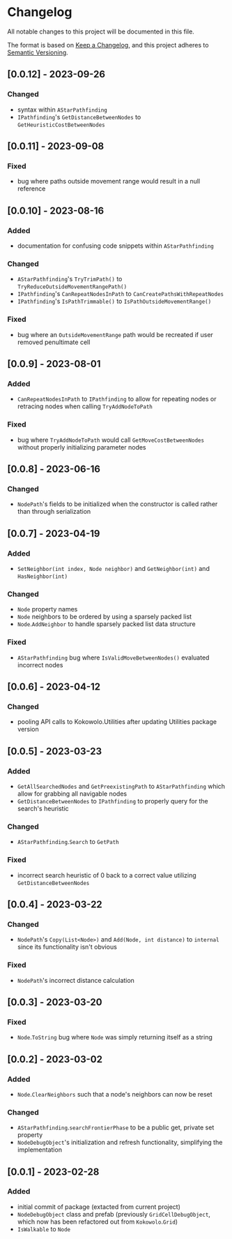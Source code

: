 # Changelog
All notable changes to this project will be documented in this file.

The format is based on [Keep a Changelog](https://keepachangelog.com/en/1.0.0/),
and this project adheres to [Semantic Versioning](https://semver.org/spec/v2.0.0.html).

## [0.0.12] - 2023-09-26
### Changed
* syntax within `AStarPathfinding`
* `IPathfinding`'s `GetDistanceBetweenNodes` to `GetHeuristicCostBetweenNodes`

## [0.0.11] - 2023-09-08
### Fixed
* bug where paths outside movement range would result in a null reference

## [0.0.10] - 2023-08-16
### Added
* documentation for confusing code snippets within `AStarPathfinding`
### Changed
* `AStarPathfinding`'s `TryTrimPath()` to `TryReduceOutsideMovementRangePath()`
* `IPathfinding`'s `CanRepeatNodesInPath` to `CanCreatePathsWithRepeatNodes`
* `IPathfinding`'s `IsPathTrimmable()` to `IsPathOutsideMovementRange()`
### Fixed
* bug where an `OutsideMovementRange` path would be recreated if user removed penultimate cell

## [0.0.9] - 2023-08-01
### Added
* `CanRepeatNodesInPath` to `IPathfinding` to allow for repeating nodes or retracing nodes when calling `TryAddNodeToPath`
### Fixed
* bug where `TryAddNodeToPath` would call `GetMoveCostBetweenNodes` without properly initializing parameter nodes

## [0.0.8] - 2023-06-16
### Changed
* `NodePath`'s fields to be initialized when the constructor is called rather than through serialization

## [0.0.7] - 2023-04-19
### Added
* `SetNeighbor(int index, Node neighbor)` and `GetNeighbor(int)` and `HasNeighbor(int)`
### Changed
* `Node` property names
* `Node` neighbors to be ordered by using a sparsely packed list
* `Node`.`AddNeighbor` to handle sparsely packed list data structure
### Fixed
* `AStarPathfinding` bug where `IsValidMoveBetweenNodes()` evaluated incorrect nodes

## [0.0.6] - 2023-04-12
### Changed
* pooling API calls to Kokowolo.Utilities after updating Utilities package version

## [0.0.5] - 2023-03-23
### Added
* `GetAllSearchedNodes` and `GetPreexistingPath` to `AStarPathfinding` which allow for grabbing all navigable nodes
* `GetDistanceBetweenNodes` to `IPathfinding` to properly query for the search's heuristic
### Changed
* `AStarPathfinding`.`Search` to `GetPath`
### Fixed
* incorrect search heuristic of 0 back to a correct value utilizing `GetDistanceBetweenNodes`

## [0.0.4] - 2023-03-22
### Changed
* `NodePath`'s `Copy(List<Node>)` and `Add(Node, int distance)` to `internal` since its functionality isn't obvious
### Fixed
* `NodePath`'s incorrect distance calculation

## [0.0.3] - 2023-03-20
### Fixed
* `Node`.`ToString` bug where `Node` was simply returning itself as a string

## [0.0.2] - 2023-03-02
### Added
* `Node`.`ClearNeighbors` such that a node's neighbors can now be reset
### Changed 
* `AStarPathfinding`.`searchFrontierPhase` to be a public get, private set property
* `NodeDebugObject`'s initialization and refresh functionality, simplifying the implementation

## [0.0.1] - 2023-02-28
### Added
* initial commit of package (extacted from current project)
* `NodeDebugObject` class and prefab (previously `GridCellDebugObject`, which now has been refactored out from `Kokowolo`.`Grid`)
* `IsWalkable` to `Node`